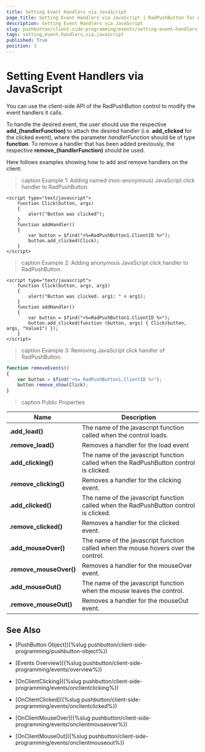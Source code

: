 ```yaml
---
title: Setting Event Handlers via JavaScript
page_title: Setting Event Handlers via JavaScript | RadPushButton for ASP.NET AJAX Documentation
description: Setting Event Handlers via JavaScript
slug: pushbutton/client-side-programming/events/setting-event-handlers-via-javascript
tags: setting,event,handlers,via,javascript
published: True
position: 1
---
```


# Setting Event Handlers via JavaScript

You can use the client-side API of the RadPushButton control to modify the event handlers it calls.

To handle the desired event, the user should use the respective **add_<eventName>(handlerFunction)** to attach the desired handler (i.e. **add_clicked** for the clicked event), where the parameter *handlerFunction* should be of type **function**. To remove a handler that has been added previously, the respective **remove_<eventName>(handlerFunction)** should be used.

Here follows examples showing how to add and remove handlers on the client:

>caption Example 1: Adding named (non-anonymous) JavaScript click handler to RadPushButton.

````ASP.NET
<script type="text/javascript">
	function Click(button, args)
	{
		alert("Button was clicked");
	}
	function addHandler()
	{
		var button = $find("<%=RadPushButton1.ClientID %>");
		button.add_clicked(Click);
	}
</script>
````

>caption Example 2: Adding anonymous JavaScript click handler to RadPushButton.

````ASP.NET
<script type="text/javascript">
	function Click(button, args, arg1)
	{
		alert("Button was clicked. arg1: " + arg1);
	}
	function addHandler()
	{
		var button = $find("<%=RadPushButton1.ClientID %>");
		button.add_clicked(function (button, args) { Click(button, args, "Value1") });
	}
</script>
````

>caption Example 3: Removing JavaScript click handler of RadPushButton.

````JavaScript
function removeEvents()
{
    var button = $find("<%= RadPushButton1.ClientID %>");
    button.remove_show(Click);
}
````

>caption Public Properties

| Name | Description |
| ------ | ------ |
| **.add_load()** |The name of the javascript function called when the control loads.|
| **.remove_load()** |Removes a handler for the load event|
| **.add_clicking()** |The name of the javascript function called when the RadPushButton control is clicked.|
| **.remove_clicking()** |Removes a handler for the clicking event.|
| **.add_clicked()** |The name of the javascript function called when the RadPushButton control is clicked.|
| **.remove_clicked()** |Removes a handler for the clicked event.|
| **.add_mouseOver()** |The name of the javascript function called when the mouse hovers over the control.|
| **.remove_mouseOver()** |Removes a handler for the mouseOver event.|
| **.add_mouseOut()** |The name of the javascript function when the mouse leaves the control.|
| **.remove_mouseOut()** |Removes a handler for the mouseOut event.|

## See Also

 * [PushButton Object]({%slug pushbutton/client-side-programming/pushbutton-object%})
 
 * [Events Overview]({%slug pushbutton/client-side-programming/events/overview%})
 
 * [OnClientClicking]({%slug pushbutton/client-side-programming/events/onclientclicking%})
 
 * [OnClientClicked]({%slug pushbutton/client-side-programming/events/onclientclicked%})
 
 * [OnClientMouseOver]({%slug pushbutton/client-side-programming/events/onclientmouseover%})
 
 * [OnClientMouseOut]({%slug pushbutton/client-side-programming/events/onclientmouseout%})



